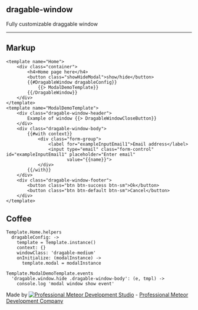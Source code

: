 ## dragable-window

Fully customizable draggable window

-----------------------------------

## Markup

```
<template name="Home">
    <div class="container">
        <h4>Home page here</h4>
        <button class="showHideModal">show/hide</button>
        {{#DragableWindow dragableConfig}}
            {{> ModalDemoTemplate}}
        {{/DragableWindow}}
    </div>
</template>
<template name="ModalDemoTemplate">
    <div class="dragable-window-header">
        Example of window {{> DragableWindowCloseButton}}
    </div>
    <div class="dragable-window-body">
        {{#with context}}
            <div class="form-group">
                <label for="exampleInputEmail1">Email address</label>
                <input type="email" class="form-control" id="exampleInputEmail1" placeholder="Enter email"
                       value="{{name}}">
            </div>
        {{/with}}
    </div>
    <div class="dragable-window-footer">
        <button class="btn btn-success btn-sm">Ok</button>
        <button class="btn btn-default btn-sm">Cancel</button>
    </div>
</template>
```

## Coffee

```
Template.Home.helpers
  dragableConfig: ->
    template = Template.instance()
    context: {}
    windowClass: 'dragable-medium'
    onInitialize: (modalInstance) ->
      template.modal = modalInstance

Template.ModalDemoTemplate.events
  'dragable.window.hide .dragable-window-body': (e, tmpl) ->
    console.log 'modal window show event'
```


Made by [![Professional Meteor Development Studio](http://s30.postimg.org/jfno1g71p/jss_xs.png)](http://jssolutionsdev.com?utm_campaign=Package_Development&utm_medium=github.com&utm_source=Dragable-window) - [Professional Meteor Development Company](http://jssolutionsdev.com?utm_campaign=Package_Development&utm_medium=github.com&utm_source=Dragable-window)
